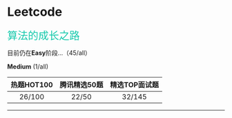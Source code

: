# Leetcode
<font face="微软雅黑" color="19CAAD" size=5> 算法的成长之路</font>

目前仍在**Easy**阶段...（45/all）

**Medium** (1/all)

| 热题HOT100 | 腾讯精选50题 | 精选TOP面试题 |
| :--------: | :----------: | :-----------: |
|   26/100   |    22/50     |    32/145     |



---





